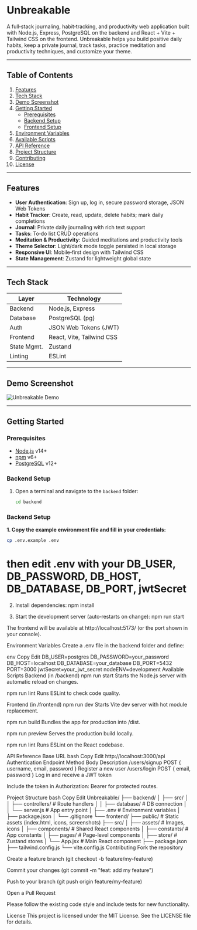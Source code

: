 # Unbreakable

A full‑stack journaling, habit‑tracking, and productivity web application built with Node.js, Express, PostgreSQL on the backend and React + Vite + Tailwind CSS on the frontend. Unbreakable helps you build positive daily habits, keep a private journal, track tasks, practice meditation and productivity techniques, and customize your theme.

---

## Table of Contents

1. [Features](#features)  
2. [Tech Stack](#tech-stack)  
3. [Demo Screenshot](#demo-screenshot)  
4. [Getting Started](#getting-started)  
   - [Prerequisites](#prerequisites)  
   - [Backend Setup](#backend-setup)  
   - [Frontend Setup](#frontend-setup)  
5. [Environment Variables](#environment-variables)  
6. [Available Scripts](#available-scripts)  
7. [API Reference](#api-reference)  
8. [Project Structure](#project-structure)  
9. [Contributing](#contributing)  
10. [License](#license)  

---

## Features

- **User Authentication**: Sign up, log in, secure password storage, JSON Web Tokens  
- **Habit Tracker**: Create, read, update, delete habits; mark daily completions  
- **Journal**: Private daily journaling with rich text support  
- **Tasks**: To‑do list CRUD operations  
- **Meditation & Productivity**: Guided meditations and productivity tools  
- **Theme Selector**: Light/dark mode toggle persisted in local storage  
- **Responsive UI**: Mobile‑first design with Tailwind CSS  
- **State Management**: Zustand for lightweight global state  

---

## Tech Stack

| Layer       | Technology                         |
| ----------- | ---------------------------------- |
| Backend     | Node.js, Express                   |
| Database    | PostgreSQL (pg)                    |
| Auth        | JSON Web Tokens (JWT)              |
| Frontend    | React, Vite, Tailwind CSS          |
| State Mgmt. | Zustand                            |
| Linting     | ESLint                             |

---

## Demo Screenshot

![Unbreakable Demo](public/screenshot-for-readme.png)

---

## Getting Started

### Prerequisites

- [Node.js](https://nodejs.org/) v14+  
- [npm](https://www.npmjs.com/) v6+  
- [PostgreSQL](https://www.postgresql.org/) v12+  

### Backend Setup

1. Open a terminal and navigate to the `backend` folder:
   ```bash
   cd backend
### Backend Setup

**1. Copy the example environment file and fill in your credentials:**
```bash
cp .env.example .env
```
# then edit .env with your DB_USER, DB_PASSWORD, DB_HOST, DB_DATABASE, DB_PORT, jwtSecret

2. Install dependencies:
npm install

3. Start the development server (auto‑restarts on change):
npm run start



The frontend will be available at http://localhost:5173/ (or the port shown in your console).

Environment Variables
Create a .env file in the backend folder and define:

env
Copy
Edit
DB_USER=postgres
DB_PASSWORD=your_password
DB_HOST=localhost
DB_DATABASE=your_database
DB_PORT=5432
PORT=3000
jwtSecret=your_jwt_secret
nodeENV=development
Available Scripts
Backend (in /backend)
npm run start
Starts the Node.js server with automatic reload on changes.

npm run lint
Runs ESLint to check code quality.

Frontend (in /frontend)
npm run dev
Starts Vite dev server with hot module replacement.

npm run build
Bundles the app for production into /dist.

npm run preview
Serves the production build locally.

npm run lint
Runs ESLint on the React codebase.

API Reference
Base URL
bash
Copy
Edit
http://localhost:3000/api
Authentication
Endpoint	Method	Body	Description
/users/signup	POST	{ username, email, password }	Register a new user
/users/login	POST	{ email, password }	Log in and receive a JWT token

Include the token in Authorization: Bearer <token> for protected routes.


Project Structure
bash
Copy
Edit
Unbreakable/
├── backend/
│   ├── src/
│   │   ├── controllers/      # Route handlers
│   │   ├── database/         # DB connection
│   │   └── server.js         # App entry point
│   ├── .env                  # Environment variables
│   ├── package.json
│   └── .gitignore
└── frontend/
    ├── public/               # Static assets (index.html, icons, screenshots)
    ├── src/
    │   ├── assets/           # Images, icons
    │   ├── components/       # Shared React components
    │   ├── constants/        # App constants
    │   ├── pages/            # Page-level components
    │   ├── store/            # Zustand stores
    │   └── App.jsx           # Main React component
    ├── package.json
    ├── tailwind.config.js
    └── vite.config.js
Contributing
Fork the repository

Create a feature branch (git checkout -b feature/my-feature)

Commit your changes (git commit -m "feat: add my feature")

Push to your branch (git push origin feature/my-feature)

Open a Pull Request

Please follow the existing code style and include tests for new functionality.

License
This project is licensed under the MIT License. See the LICENSE file for details.
